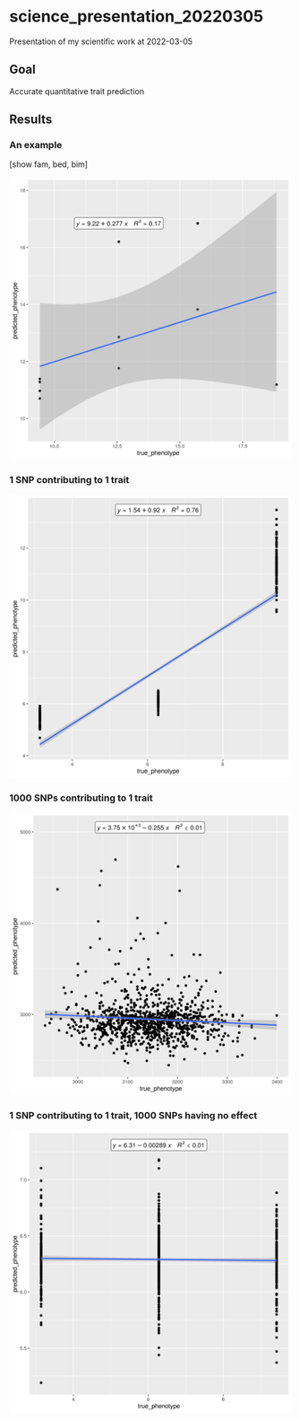 # science_presentation_20220305

Presentation of my scientific work at 2022-03-05

## Goal

Accurate quantitative trait prediction

## Results

### An example 

[show fam, bed, bim]

![](richel_issue_140.png)

### 1 SNP contributing to 1 trait

![](richel_issue_126.png)

### 1000 SNPs contributing to 1 trait

![](richel_issue_106.png)

### 1 SNP contributing to 1 trait, 1000 SNPs having no effect

![](richel_issue_127.png)



